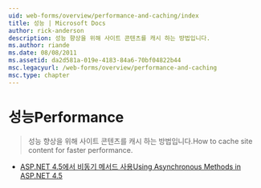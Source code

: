 ```yaml
---
uid: web-forms/overview/performance-and-caching/index
title: 성능 | Microsoft Docs
author: rick-anderson
description: 성능 향상을 위해 사이트 콘텐츠를 캐시 하는 방법입니다.
ms.author: riande
ms.date: 08/08/2011
ms.assetid: da2d581a-019e-4183-84a6-70bf04822b44
msc.legacyurl: /web-forms/overview/performance-and-caching
msc.type: chapter
---
```

<a name="performance"></a><span data-ttu-id="9c1da-103">성능</span><span class="sxs-lookup"><span data-stu-id="9c1da-103">Performance</span></span>
====================
> <span data-ttu-id="9c1da-104">성능 향상을 위해 사이트 콘텐츠를 캐시 하는 방법입니다.</span><span class="sxs-lookup"><span data-stu-id="9c1da-104">How to cache site content for faster performance.</span></span>


- [<span data-ttu-id="9c1da-105">ASP.NET 4.5에서 비동기 메서드 사용</span><span class="sxs-lookup"><span data-stu-id="9c1da-105">Using Asynchronous Methods in ASP.NET 4.5</span></span>](using-asynchronous-methods-in-aspnet-45.md)
